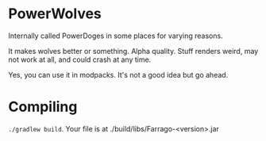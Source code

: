 PowerWolves
===========
Internally called PowerDoges in some places for varying reasons.

It makes wolves better or something. Alpha quality. Stuff renders weird, may not work at all, and could crash at any time.

Yes, you can use it in modpacks. It's not a good idea but go ahead.

Compiling
=========
`./gradlew build`. Your file is at ./build/libs/Farrago-&lt;version&gt;.jar
